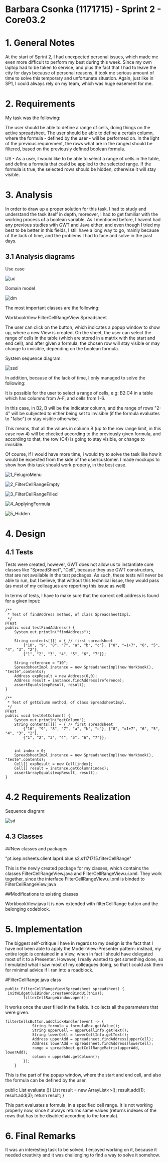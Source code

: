 **Barbara Csonka** (1171715) - Sprint 2 - Core03.2
===============================

# 1. General Notes

At the start of Sprint 2, I had unexpected personal issues, which made me even more difficult to perform my best during this week. Since my own laptop had to be taken to service, and plus the fact that I had to leave the city for days because of personal reasons, it took me serious amount of time to solve this temporary and unfortunate situation. Again, just like in SP1, I could always rely on my team, which was huge easement for me.


# 2. Requirements

My task was the following: 

The user should be able to define a range of cells, doing things on the active spreadsheet.
The user should be able to define a certain column, where the formula - defined by the user - will be performed on.
In the light of the previous requirement, the rows what are in the ranged should be filtered, based on the previously defined boolean formula.

US - As a user, I would like to be able to select a range of cells in the table, and define a formula that could be applied to the selected range. If the formula is true, the selected rows should be hidden, otherwise it will stay visible.


# 3. Analysis

In order to draw up a proper solution for this task, I had to study and understand the task itself in depth, moreover, I had to get familiar with the working process of a boolean variable. As I mentioned before, I havent had any previous studies with GWT and Java either, and even though I tried my best to be better in this fields, I still have a long way to go, mainly because of the lack of time, and the problems I had to face and solve in the past days. 

## 3.1 Analysis diagrams

Use case

![uc](uc.jpg)

Domain model

![dm](dm.jpg)

The most important classes are the following:

WorkbookView
FilterCellRangeView
Spreadsheet

The user can click on the button, which indicates a popup window to show up, where a new View is created. On the sheet, the user can select the range of cells in the table (which are stored in a matrix with the start and end cell), and after given a formula, the chosen row will stay visible or may change to invisible, depending on the boolean formula. 

System sequence diagram:

![ssd](ssd.png)

In addition, because of the lack of time, I only managed to solve the following:

It is possible for the user to select a range of cells, e.g: B2:C4 in a table which has columns from A-F, and cells from 1-6.

In this case, in B2, B will be the indicator column, and the range of rows "2-4" will be subjected to either being set to invisible (if the formula evaluates to "false") or stay visible otherwise.

This means, that all the values in column B (up to the row range limit, in this case row 4) will be checked according to the previously given formula, and according to that, the row (C4) is going to stay visible, or change to invisible.
		
Of course, if I would have more time, I would try to solve the task like how it would be expected from the side of the user/customer.
I made mockups to show how this task should work properly, in the best case. 

![1_FelugroMenu](1_FelugroMenu.png)


![2_FilterCellRangeEmpty](2_FilterCellRangeEmpty.png)


![3_FilterCellRangeFilled](3_FilterCellRangeFilled.png)


![4_ApplyingFormula](4_ApplyingFormula.png)

    
![5_Hidden](5_Hidden.png)


# 4. Design

## 4.1 Tests


Tests were created, however, GWT does not allow us to instantiate core classes like "SpreadSheet", "Cell", because they use GWT constructors, that are not available in the test packages. As such, these tests will never be able to run, but I believe, that without this technical issue, they would pass (as most of my colleagues are reporting this issue as well)

In terms of tests, I have to make sure that the correct cell address is found for a given input:


    /**
     * Test of findAddress method, of class SpreadsheetImpl.
     */
    @Test
    public void testFindAddress() {
        System.out.println("findAddress");

        String contents[][] = { // first spreadsheet
            {"10", "9", "8", "7", "a", "b", "c"}, {"8", "=1+7", "6", "5", "4", "3", "2"},
            {"1", "2", "3", "4", "5", "6", "7"}};

        String reference = "10";
        SpreadsheetImpl instance = new SpreadsheetImpl(new Workbook(), "teste",contents);
        Address expResult = new Address(0,0);
        Address result = instance.findAddress(reference);
        assertEquals(expResult, result);
    }

    /**
     * Test of getColumn method, of class SpreadsheetImpl.
     */
    @Test
    public void testGetColumn() {
        System.out.println("getColumn");
        String contents[][] = { // first spreadsheet
            {"10", "9", "8", "7", "a", "b", "c"}, {"8", "=1+7", "6", "5", "4", "3", "2"},
            {"1", "2", "3", "4", "5", "6", "7"}};

        
        int index = 0;
        SpreadsheetImpl instance = new SpreadsheetImpl(new Workbook(), "teste",contents);
        Cell[] expResult = new Cell[index];
        Cell[] result = instance.getColumn(index);
        assertArrayEquals(expResult, result);
    }


# 4.2 Requirements Realization

Sequence diagram:

![sd](sd.png)

## 4.3 Classes

##New classes and packages

"pt.isep.nsheets.client.lapr4.blue.s2.s1171715.filterCellRange"

This is the newly created package for my classes, which contains the classes FilterCellRangeView.java and FilterCellRangeView.ui.xml. They work together, since the interface FilterCellRangeView.ui.xml is binded to FilterCellRangeView.java

##Modifications to existing classes

WorkbookView.java
It is now extended with filterCellRange button and the belonging codeblock. 


# 5. Implementation
 
The biggest self-critique I have in regards to my design is the fact that I have not been able to apply the Model-View-Presenter pattern: instead, my entire logic is contained in a View, when in fact I should have delegated most of it to a Presenter. However, I really wanted to get something done, so I emulated what I saw most of my colleagues doing, so that I could ask them for minimal advice if I ran into a roadblock.

#FilterCellRange.java class

	public FilterCellRangeView(Spreadsheet spreadsheet) {
	 initWidget(uiBinder.createAndBindUi(this));
	        filterCellRangeWindow.open();

It works once the user filled in the fields. It collects all the parameters that were given.
	
			
	filterCellsButton.addClickHandler(event -> {
        		String formula = formulaBox.getValue();
	            String upperCell = upperCellInfo.getText();
	            String lowerCell = lowerCellInfo.getText();
				Address upperAdd = spreadsheet.findAddress(upperCell);
	            Address lowerAdd = spreadsheet.findAddress(lowerCell);
				range = spreadsheet.getCellRangeMatrix(upperAdd, lowerAdd);
	            column = upperAdd.getColumn();
	        });
	    }
		
This is the part of the popup window, where the start and end cell, and also the formula can be defined by the user. 
			
   public List<Integer> evaluate (){
			List<Integer> result = new ArrayList<>();
				result.add(1);
				result.add(3);
				return result;
	    }
		
This part evaluates a formula, in a specified cell range. It is not working properly now, since it always returns same values (returns indexes of the rows that has to be disabled according to the formula). 


# 6. Final Remarks

It was an interesting task to be solved, I enjoyed working on it, because it needed creativity and it was challenging to find a way to solve it somehow. 
